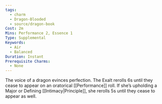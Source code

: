 ```yaml
---
tags:
  - charm
  - Dragon-Blooded
  - source/dragon-book
Cost: 2m
Mins: Performance 2, Essence 1
Type: Supplemental
Keywords:
  - Air
  - Balanced
Duration: Instant
Prerequisite Charms:
  - None
---
```

The voice of a dragon evinces perfection. The Exalt rerolls 6s until they cease to appear on an oratorical [[Performance]] roll. If she’s upholding a Major or Defining [[Intimacy|Principle]], she rerolls 5s until they cease to appear as well.